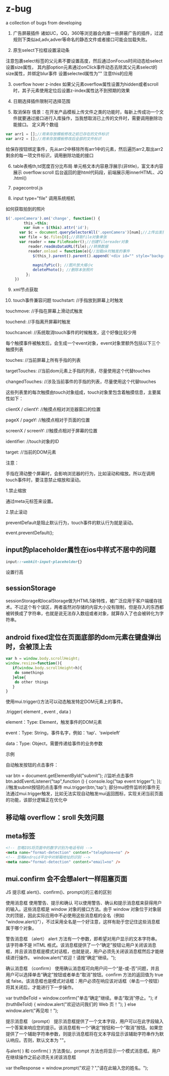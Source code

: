 # z-bug
a collection of bugs from developing

1. 广告屏蔽插件
诸如UC，QQ，360等浏览器会内置一些屏蔽广告的插件，过滤规则下类似ad,adv,adver等命名的静态文件或者接口可能会加载失败。

2. 原生select下拉框设置滚动条

注意包裹select标签的父元素不要设置高度，然后通过onFocus时间动态给select设置size属性，
其内部option元素通过onClick事件动态去除其父元素select的size属性，并绑定blur事件
设置selected属性为""
注意this的应用

3. overflow hover z-index
如果父元素overflow属性设置为hidden或者scroll时，其子元素使用定位后设置z-index属性达不到预期的效果

4. 日期选择插件限制可选择范围

5. 取消保存
情景：在开发产品模板上传文件之类的功能时，每新上传成功一个文件就要通过接口进行入库操作，当我想取消已上传的文件时，需要调用删除功能接口。
定义两个数组
```js
var arr1 = [];//用来存放模板修改之前已存在的文件标识
var arr2 = [];//用来存放模板修改后全部的文件标识
```
给保存按钮绑定事件，先从arr2中移除所有arr1中的元素，然后遍历arr2,取出arr2剩余的每一项文件标识，调用删除功能的接口

6. table表格th,td宽度百分比布局
单元格文本内容悬浮展示(非title)，富文本内容展示 overflow:scroll
后台返回的是html代码段，前端展示用innerHTML、JQ .html()

7. pagecontrol.js

8. input type="file" 调用系统相机

如何获取拍到的照片
```js
$('.openCamera').on('change', function() {
		this_=this;
		var num = $(this).attr('id');
      var $c = document.querySelectorAll('.openCamera')[num];//上传出发按钮
      var file = $c.files[0];//获取file对象单张
      var reader = new FileReader();//创建filereader对象
          reader.readAsDataURL(file);//转换数据
          reader.onload = function(e){//加载ok时触发的事件
          	$(this_).parent().parent().append('<div id="" style="background: url('+e.target.result+') center center ;background-size:cover;" class="subset photo" data-PicUrl="'+e.target.result+'"><img src="../../img/delete.png" class="delete_pic"/></div>');
          	
          	magnifyPic(); //图片放大缩小c
			deletePhoto(); //删除本张照片
    	 };
	})
```

9. xml节点获取

10. touch事件兼容问题
touchstart:     //手指放到屏幕上时触发

touchmove:      //手指在屏幕上滑动式触发

touchend:    //手指离开屏幕时触发

touchcancel:     //系统取消touch事件的时候触发，这个好像比较少用

 

每个触摸事件被触发后，会生成一个event对象，event对象里额外包括以下三个触摸列表

touches:     //当前屏幕上所有手指的列表

targetTouches:      //当前dom元素上手指的列表，尽量使用这个代替touches

changedTouches:     //涉及当前事件的手指的列表，尽量使用这个代替touches

这些列表里的每次触摸由touch对象组成，touch对象里包含着触摸信息，主要属性如下：

clientX / clientY:      //触摸点相对浏览器窗口的位置

pageX / pageY:       //触摸点相对于页面的位置

screenX  /  screenY:    //触摸点相对于屏幕的位置

identifier:        //touch对象的ID

target:       //当前的DOM元素

 

注意：

手指在滑动整个屏幕时，会影响浏览器的行为，比如滚动和缩放。所以在调用touch事件时，要注意禁止缩放和滚动。

1.禁止缩放

通过meta元标签来设置。

<meta name="viewport" content="target-densitydpi=320,width=640,user-scalable=no">

2.禁止滚动

preventDefault是阻止默认行为，touch事件的默认行为就是滚动。

event.preventDefault();

## input的placeholder属性在ios中样式不居中的问题
```css
input::-webkit-input-placeholder{}
```
设置行高



## sessionStorage
sessionStorage和localStorage做为HTML5新特性，被广泛应用于客户端缓存技术。不过这个有个误区，两者虽然对存储的内容大小没有限制，但是存入的东西都被转换成了字符串，也就是说无法存入数组或者对象，就算存入了也会被转化为字符串。

## android fixed定位在页面底部的dom元素在键盘弹出时，会被顶上去
```js
var h = window.body.scrollHeight;
window.resize=function(){
   if(window.body.scrollHeight<h){
   	do somethings
   }else{
   	do other things
   }
}
```

使用mui.trigger()方法可以动态触发特定DOM元素上的事件。

.trigger( element , event , data )

element：Type: Element，触发事件的DOM元素

event：Type: String，事件名字，例如：‘tap‘、‘swipeleft‘

data：Type: Object，需要传递给事件的业务参数

示例

自动触发按钮的点击事件：

var btn = document.getElementById("submit");
//监听点击事件
btn.addEventListener("tap",function () {
  console.log("tap event trigger");
});
//触发submit按钮的点击事件
mui.trigger(btn,'tap');
  部分mui控件监听的事件无法通过mui.trigger触发，比如无法实现自动触发mui返回图标，实现关闭当前页面的功能，该部分逻辑正在优化中 
  
  
 ## 移动端 overflow：sroll 失效问题 
 
 
 ## meta标签
 ```html
<!-- 忽略IOS将页面中的数字识别为电话号码 -->
<meta name="format-detection" content="telephone=no" />
<!-- 忽略Android平台中对邮箱地址的识别 -->
<meta name="format-detection" content="email=no" />
```

## mui.confirm 会不会想alert一样阻塞页面

 JS 提示框 alert()、confirm()、prompt()的三者的区别

使用消息框 使用警告、提示和确认 
可以使用警告、确认和提示消息框来获得用户的输入。这些消息框是 window 对象的接口方法。由于 window 对象位于对象层次的顶层，因此实际应用中不必使用这些消息框的全名（例如 "window.alert()"），不过采用全名是一个好注意，这样有助于您记住这些消息框属于哪个对象。 

警告消息框 （alert）
alert 方法有一个参数，即希望对用户显示的文本字符串。该字符串不是 HTML 格式。该消息框提供了一个“确定”按钮让用户关闭该消息框，并且该消息框是模式对话框，也就是说，用户必须先关闭该消息框然后才能继续进行操作。 
window.alert("欢迎！请按“确定”继续。"); 


确认消息框 （confirm）
使用确认消息框可向用户问一个“是-或-否”问题，并且用户可以选择单击“确定”按钮或者单击“取消”按钮。confirm 方法的返回值为 true 或 false。该消息框也是模式对话框：用户必须在响应该对话框（单击一个按钮）将其关闭后，才能进行下一步操作。 

var truthBeTold = window.confirm("单击“确定”继续。单击“取消”停止。"); 
if (truthBeTold) { 
window.alert("欢迎访问我们的 Web 页！"); 
} else window.alert("再见啦！"); 


提示消息框 （prompt）
提示消息框提供了一个文本字段，用户可以在此字段输入一个答案来响应您的提示。该消息框有一个“确定”按钮和一个“取消”按钮。如果您提供了一个辅助字符串参数，则提示消息框将在文本字段显示该辅助字符串作为默认响应。否则，默认文本为 "<undefined>"。 

与alert( ) 和 confirm( ) 方法类似，prompt 方法也将显示一个模式消息框。用户在继续操作之前必须先关闭该消息框 

var theResponse = window.prompt("欢迎？","请在此输入您的姓名。");
